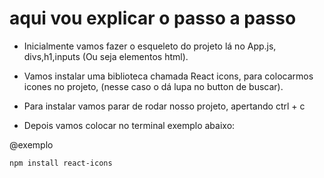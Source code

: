 # aqui vou explicar o passo a passo #

* Inicialmente vamos fazer o esqueleto do projeto lá no App.js, divs,h1,inputs (Ou seja elementos html).

* Vamos instalar uma biblioteca chamada React icons, para colocarmos icones no projeto, (nesse caso o dá lupa no button de buscar).

* Para instalar vamos parar de rodar nosso projeto, apertando ctrl + c

* Depois vamos colocar no terminal exemplo abaixo:

@exemplo
```bash
npm install react-icons
```